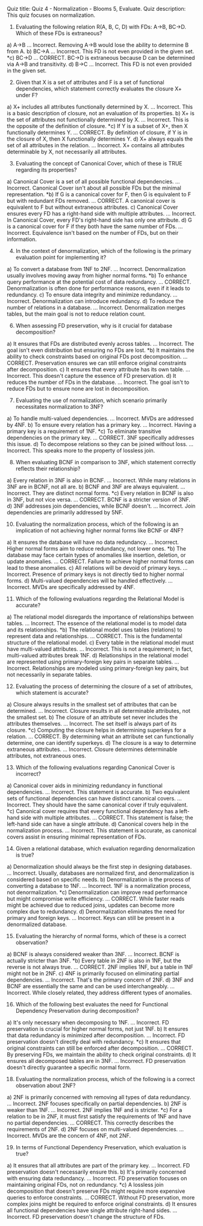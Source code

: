 Quiz title: Quiz 4 - Normalization - Blooms 5, Evaluate.
Quiz description: This quiz focuses on normalization.

1. Evaluating the following relation R(A, B, C, D) with FDs: A->B, BC->D. Which of these FDs is extraneous?

a) A->B
... Incorrect. Removing A->B would lose the ability to determine B from A.
b) BC->A
... Incorrect. This FD is not even provided in the given set.
*c) BC->D
... CORRECT. BC->D is extraneous because D can be determined via A->B and transitivity.
d) B->C
... Incorrect. This FD is not even provided in the given set.



2. Given that X is a set of attributes and F is a set of functional dependencies, which statement correctly evaluates the closure X+ under F?

a) X+ includes all attributes functionally determined by X.
... Incorrect. This is a basic description of closure, not an evaluation of its properties.
b) X+ is the set of attributes not functionally determined by X.
... Incorrect. This is the opposite of the definition of closure.
*c) If Y is a subset of X+, then X functionally determines Y.
... CORRECT. By definition of closure, if Y is in the closure of X, then X functionally determines Y.
d) X+ always equals the set of all attributes in the relation.
... Incorrect. X+ contains all attributes determinable by X, not necessarily all attributes.



3. Evaluating the concept of Canonical Cover, which of these is TRUE regarding its properties?

a) Canonical Cover is a set of all possible functional dependencies.
... Incorrect. Canonical Cover isn't about all possible FDs but the minimal representation.
*b) If G is a canonical cover for F, then G is equivalent to F but with redundant FDs removed.
... CORRECT. A canonical cover is equivalent to F but without extraneous attributes.
c) Canonical Cover ensures every FD has a right-hand side with multiple attributes.
... Incorrect. In Canonical Cover, every FD's right-hand side has only one attribute.
d) G is a canonical cover for F if they both have the same number of FDs.
... Incorrect. Equivalence isn't based on the number of FDs, but on their information.



4. In the context of denormalization, which of the following is the primary evaluation point for implementing it?

a) To convert a database from 1NF to 2NF.
... Incorrect. Denormalization usually involves moving away from higher normal forms.
*b) To enhance query performance at the potential cost of data redundancy.
... CORRECT. Denormalization is often done for performance reasons, even if it leads to redundancy.
c) To ensure data integrity and minimize redundancy.
... Incorrect. Denormalization can introduce redundancy.
d) To reduce the number of relations in a database.
... Incorrect. Denormalization merges tables, but the main goal is not to reduce relation count.




6. When assessing FD preservation, why is it crucial for database decomposition?

a) It ensures that FDs are distributed evenly across tables.
... Incorrect. The goal isn't even distribution but ensuring no FDs are lost.
*b) It maintains the ability to check constraints based on original FDs post decomposition.
... CORRECT. Preservation ensures we can still enforce original constraints after decomposition.
c) It ensures that every attribute has its own table.
... Incorrect. This doesn't capture the essence of FD preservation.
d) It reduces the number of FDs in the database.
... Incorrect. The goal isn't to reduce FDs but to ensure none are lost in decomposition.



7. Evaluating the use of normalization, which scenario primarily necessitates normalization to 3NF?

a) To handle multi-valued dependencies.
... Incorrect. MVDs are addressed by 4NF.
b) To ensure every relation has a primary key.
... Incorrect. Having a primary key is a requirement of 1NF.
*c) To eliminate transitive dependencies on the primary key.
... CORRECT. 3NF specifically addresses this issue.
d) To decompose relations so they can be joined without loss.
... Incorrect. This speaks more to the property of lossless join.



8. When evaluating BCNF in comparison to 3NF, which statement correctly reflects their relationship?

a) Every relation in 3NF is also in BCNF.
... Incorrect. While many relations in 3NF are in BCNF, not all are.
b) BCNF and 3NF are always equivalent.
... Incorrect. They are distinct normal forms.
*c) Every relation in BCNF is also in 3NF, but not vice versa.
... CORRECT. BCNF is a stricter version of 3NF.
d) 3NF addresses join dependencies, while BCNF doesn't.
... Incorrect. Join dependencies are primarily addressed by 5NF.



10. Evaluating the normalization process, which of the following is an implication of not achieving higher normal forms like BCNF or 4NF?

a) It ensures the database will have no data redundancy.
... Incorrect. Higher normal forms aim to reduce redundancy, not lower ones.
*b) The database may face certain types of anomalies like insertion, deletion, or update anomalies.
... CORRECT. Failure to achieve higher normal forms can lead to these anomalies.
c) All relations will be devoid of primary keys.
... Incorrect. Presence of primary keys is not directly tied to higher normal forms.
d) Multi-valued dependencies will be handled effectively.
... Incorrect. MVDs are specifically addressed by 4NF.


11. Which of the following evaluations regarding the Relational Model is accurate?

a) The relational model disregards the importance of relationships between tables.
... Incorrect. The essence of the relational model is to model data and its relationships.
*b) The relational model uses tables (relations) to represent data and relationships.
... CORRECT. This is the fundamental structure of the relational model.
c) Every table in the relational model must have multi-valued attributes.
... Incorrect. This is not a requirement; in fact, multi-valued attributes break 1NF.
d) Relationships in the relational model are represented using primary-foreign key pairs in separate tables.
... Incorrect. Relationships are modeled using primary-foreign key pairs, but not necessarily in separate tables.



12. Evaluating the process of determining the closure of a set of attributes, which statement is accurate?

a) Closure always results in the smallest set of attributes that can be determined.
... Incorrect. Closure results in all determinable attributes, not the smallest set.
b) The closure of an attribute set never includes the attributes themselves.
... Incorrect. The set itself is always part of its closure.
*c) Computing the closure helps in determining superkeys for a relation.
... CORRECT. By determining what an attribute set can functionally determine, one can identify superkeys.
d) The closure is a way to determine extraneous attributes.
... Incorrect. Closure determines determinable attributes, not extraneous ones.



13. Which of the following evaluations regarding Canonical Cover is incorrect?

a) Canonical cover aids in minimizing redundancy in functional dependencies.
... Incorrect. This statement is accurate.
b) Two equivalent sets of functional dependencies can have distinct canonical covers.
... Incorrect. They should have the same canonical cover if truly equivalent.
*c) Canonical cover requires that every functional dependency has a left-hand side with multiple attributes.
... CORRECT. This statement is false; the left-hand side can have a single attribute.
d) Canonical covers help in the normalization process.
... Incorrect. This statement is accurate, as canonical covers assist in ensuring minimal representation of FDs.



14. Given a relational database, which evaluation regarding denormalization is true?

a) Denormalization should always be the first step in designing databases.
... Incorrect. Usually, databases are normalized first, and denormalization is considered based on specific needs.
b) Denormalization is the process of converting a database to 1NF.
... Incorrect. 1NF is a normalization process, not denormalization.
*c) Denormalization can improve read performance but might compromise write efficiency.
... CORRECT. While faster reads might be achieved due to reduced joins, updates can become more complex due to redundancy.
d) Denormalization eliminates the need for primary and foreign keys.
... Incorrect. Keys can still be present in a denormalized database.



15. Evaluating the hierarchy of normal forms, which of these is a correct observation?

a) BCNF is always considered weaker than 3NF.
... Incorrect. BCNF is actually stricter than 3NF.
*b) Every table in 2NF is also in 1NF, but the reverse is not always true.
... CORRECT. 2NF implies 1NF, but a table in 1NF might not be in 2NF.
c) 4NF is primarily focused on eliminating partial dependencies.
... Incorrect. That's the primary concern of 2NF.
d) 3NF and BCNF are essentially the same and can be used interchangeably.
... Incorrect. While closely related, they address different types of anomalies.



16. Which of the following best evaluates the need for Functional Dependency Preservation during decomposition?

a) It's only necessary when decomposing to 1NF.
... Incorrect. FD preservation is crucial for higher normal forms, not just 1NF.
b) It ensures that data redundancy is minimized after decomposition.
... Incorrect. FD preservation doesn't directly deal with redundancy.
*c) It ensures that original constraints can still be enforced after decomposition.
... CORRECT. By preserving FDs, we maintain the ability to check original constraints.
d) It ensures all decomposed tables are in 3NF.
... Incorrect. FD preservation doesn't directly guarantee a specific normal form.



18. Evaluating the normalization process, which of the following is a correct observation about 2NF?

a) 2NF is primarily concerned with removing all types of data redundancy.
... Incorrect. 2NF focuses specifically on partial dependencies.
b) 2NF is weaker than 1NF.
... Incorrect. 2NF implies 1NF and is stricter.
*c) For a relation to be in 2NF, it must first satisfy the requirements of 1NF and have no partial dependencies.
... CORRECT. This correctly describes the requirements of 2NF.
d) 2NF focuses on multi-valued dependencies.
... Incorrect. MVDs are the concern of 4NF, not 2NF.



19. In terms of Functional Dependency Preservation, which evaluation is true?

a) It ensures that all attributes are part of the primary key.
... Incorrect. FD preservation doesn't necessarily ensure this.
b) It's primarily concerned with ensuring data redundancy.
... Incorrect. FD preservation focuses on maintaining original FDs, not on redundancy.
*c) A lossless join decomposition that doesn't preserve FDs might require more expensive queries to enforce constraints.
... CORRECT. Without FD preservation, more complex joins might be required to enforce original constraints.
d) It ensures all functional dependencies have single attribute right-hand sides.
... Incorrect. FD preservation doesn't change the structure of FDs.


